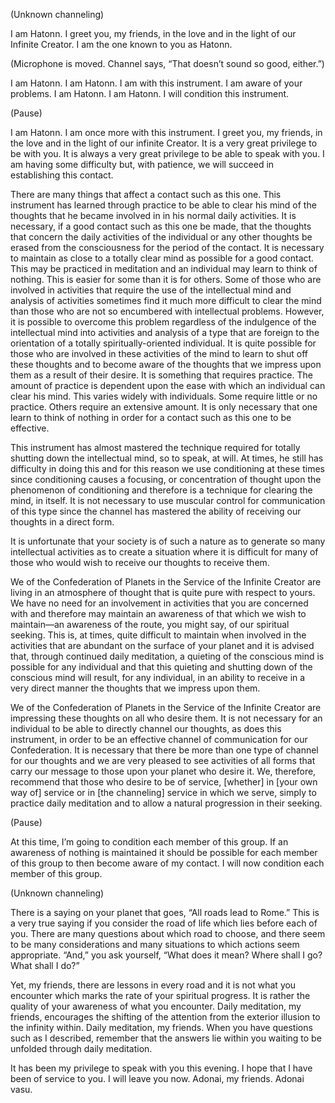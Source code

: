 <p class="channel-type">(Unknown channeling)</p>
<p>I am Hatonn. I greet you, my friends, in the love and in the light of our Infinite Creator. I am the one known to you as Hatonn.</p>
<p class="comment">(Microphone is moved. Channel says, “That doesn’t sound so good, either.”)</p>
<p>I am Hatonn. I am Hatonn. I am with this instrument. I am aware of your problems. I am Hatonn. I am Hatonn. I will condition this instrument.</p>
<p class="comment">(Pause)</p>
<p>I am Hatonn. I am once more with this instrument. I greet you, my friends, in the love and in the light of our infinite Creator. It is a very great privilege to be with you. It is always a very great privilege to be able to speak with you. I am having some difficulty but, with patience, we will succeed in establishing this contact.</p>
<p>There are many things that affect a contact such as this one. This instrument has learned through practice to be able to clear his mind of the thoughts that he became involved in in his normal daily activities. It is necessary, if a good contact such as this one be made, that the thoughts that concern the daily activities of the individual or any other thoughts be erased from the consciousness for the period of the contact. It is necessary to maintain as close to a totally clear mind as possible for a good contact. This may be practiced in meditation and an individual may learn to think of nothing. This is easier for some than it is for others. Some of those who are involved in activities that require the use of the intellectual mind and analysis of activities sometimes find it much more difficult to clear the mind than those who are not so encumbered with intellectual problems. However, it is possible to overcome this problem regardless of the indulgence of the intellectual mind into activities and analysis of a type that are foreign to the orientation of a totally spiritually-oriented individual. It is quite possible for those who are involved in these activities of the mind to learn to shut off these thoughts and to become aware of the thoughts that we impress upon them as a result of their desire. It is something that requires practice. The amount of practice is dependent upon the ease with which an individual can clear his mind. This varies widely with individuals. Some require little or no practice. Others require an extensive amount. It is only necessary that one learn to think of nothing in order for a contact such as this one to be effective.</p>
<p>This instrument has almost mastered the technique required for totally shutting down the intellectual mind, so to speak, at will. At times, he still has difficulty in doing this and for this reason we use conditioning at these times since conditioning causes a focusing, or concentration of thought upon the phenomenon of conditioning and therefore is a technique for clearing the mind, in itself. It is not necessary to use muscular control for communication of this type since the channel has mastered the ability of receiving our thoughts in a direct form.</p>
<p>It is unfortunate that your society is of such a nature as to generate so many intellectual activities as to create a situation where it is difficult for many of those who would wish to receive our thoughts to receive them.</p>
<p>We of the Confederation of Planets in the Service of the Infinite Creator are living in an atmosphere of thought that is quite pure with respect to yours. We have no need for an involvement in activities that you are concerned with and therefore may maintain an awareness of that which we wish to maintain—an awareness of the route, you might say, of our spiritual seeking. This is, at times, quite difficult to maintain when involved in the activities that are abundant on the surface of your planet and it is advised that, through continued daily meditation, a quieting of the conscious mind is possible for any individual and that this quieting and shutting down of the conscious mind will result, for any individual, in an ability to receive in a very direct manner the thoughts that we impress upon them.</p>
<p>We of the Confederation of Planets in the Service of the Infinite Creator are impressing these thoughts on all who desire them. It is not necessary for an individual to be able to directly channel our thoughts, as does this instrument, in order to be an effective channel of communication for our Confederation. It is necessary that there be more than one type of channel for our thoughts and we are very pleased to see activities of all forms that carry our message to those upon your planet who desire it. We, therefore, recommend that those who desire to be of service, [whether] in [your own way of] service or in [the channeling] service in which we serve, simply to practice daily meditation and to allow a natural progression in their seeking.</p>
<p class="comment">(Pause)</p>
<p>At this time, I’m going to condition each member of this group. If an awareness of nothing is maintained it should be possible for each member of this group to then become aware of my contact. I will now condition each member of this group.</p>
<p class="channel-type">(Unknown channeling)</p>
<p>There is a saying on your planet that goes, “All roads lead to Rome.” This is a very true saying if you consider the road of life which lies before each of you. There are many questions about which road to choose, and there seem to be many considerations and many situations to which actions seem appropriate. “And,” you ask yourself, “What does it mean? Where shall I go? What shall I do?”</p>
<p>Yet, my friends, there are lessons in every road and it is not what you encounter which marks the rate of your spiritual progress. It is rather the quality of your awareness of what you encounter. Daily meditation, my friends, encourages the shifting of the attention from the exterior illusion to the infinity within. Daily meditation, my friends. When you have questions such as I described, remember that the answers lie within you waiting to be unfolded through daily meditation.</p>
<p>It has been my privilege to speak with you this evening. I hope that I have been of service to you. I will leave you now. Adonai, my friends. Adonai vasu.</p>